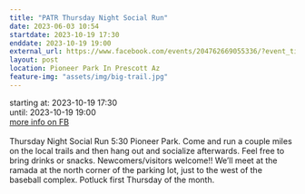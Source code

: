 ```yaml
---
title: "PATR Thursday Night Social Run"
date: 2023-06-03 10:54
startdate: 2023-10-19 17:30
enddate: 2023-10-19 19:00
external_url: https://www.facebook.com/events/204762669055336/?event_time_id=204762682388668
layout: post
location: Pioneer Park In Prescott Az
feature-img: "assets/img/big-trail.jpg"
---
```


starting at: 2023-10-19 17:30<br>until: 2023-10-19 19:00<br><a href="https://www.facebook.com/events/204762669055336/?event_time_id=204762682388668">more info on FB</a><br><br>Thursday Night Social Run 5&#58;30 Pioneer Park.  Come and run a couple miles on the local trails and then hang out and socialize afterwards.  Feel free to bring drinks or snacks. Newcomers/visitors welcome!!  We’ll meet at the ramada at the north corner of the parking lot, just to the west of the baseball complex.  Potluck first Thursday of the month.<br>
  <br>
  
